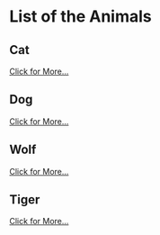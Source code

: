 # List of the Animals
## Cat
[Click for More...](./cat.md)

## Dog
[Click for More...](./dog.md)

## Wolf
[Click for More...](./wolf.md)

## Tiger
[Click for More...](./tiger.md)